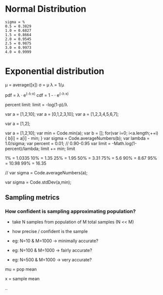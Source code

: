 # Normal Distribution





```
sigma = %
0.5 = 0.3829
1.0 = 0.6827
1.5 = 0.8664
2.0 = 0.9545
2.5 = 0.9875
3.0 = 0.9973
4.0 = 0.9999
```



# Exponential distribution

&mu; = average([x])
&sigma; = &mu;
&lambda; = 1/&mu;

pdf = &lambda; &middot; e<sup>(-&lambda;&middot;x)</sup>
cdf = 1 - &middot; e<sup>(-&lambda;&middot;x)</sup>

percent limit: limit = -log(1-p)/&lambda;



var a = [1,2,10];
var a = [0,1,2,3,10];
var a = [1,2,3,4,5,6,7];

var a = [1,2];


var a = [1,2,10];
var min = Code.min(a);
var b = [];
for(var i=0; i<a.length;++i){
	b[i] = a[i] - min;
}
var sigma = Code.averageNumbers(b);
var lambda = 1.0/sigma;
var percent = 0.01; // 0.90-0.95
var limit = -Math.log(1-percent)/lambda;
limit += min;
limit

 1% = 1.0335
10% = 1.35
25% = 1.95
50% = 3.31
75% = 5.6
90% = 8.67
95% = 10.98
99% = 16.35



// var sigma = Code.averageNumbers(a);



var sigma = Code.stdDev(a,min);








## Sampling metrics


### How confident is sampling approximating population?

- take N samples from population of M total samples (N << M)
- how precise / confident is the sample

- eg: N=10 & M=1000 -> minimally accurate?
- eg: N=100 & M=1000 -> fairly accurate?
- eg: N=500 & M=1000 -> very accurate?


mu = pop mean

x = sample mean













..













